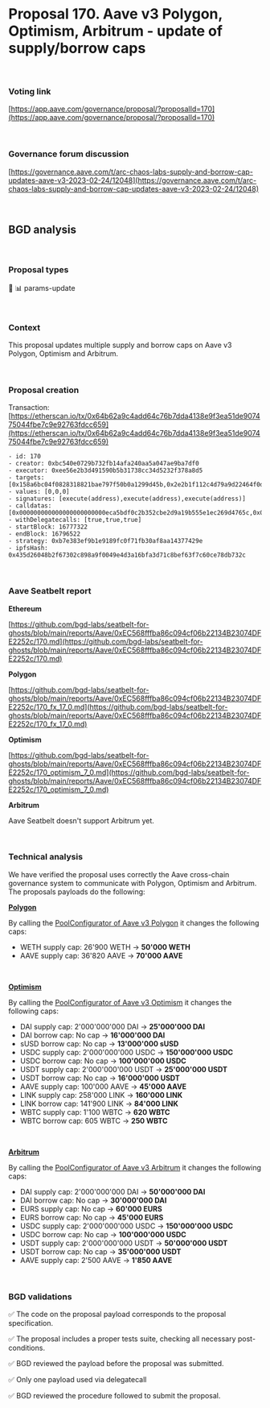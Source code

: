 # Proposal 170. Aave v3 Polygon, Optimism, Arbitrum - update of supply/borrow caps

<br>

### Voting link

[https://app.aave.com/governance/proposal/?proposalId=170](https://app.aave.com/governance/proposal/?proposalId=170)

<br>

### Governance forum discussion

[https://governance.aave.com/t/arc-chaos-labs-supply-and-borrow-cap-updates-aave-v3-2023-02-24/12048](https://governance.aave.com/t/arc-chaos-labs-supply-and-borrow-cap-updates-aave-v3-2023-02-24/12048)

<br>

## BGD analysis

<br>

### Proposal types

:wrench: :bar_chart: params-update

<br>

### Context

This proposal updates multiple supply and borrow caps on Aave v3 Polygon, Optimism and Arbitrum.

<br>

### Proposal creation

Transaction: [https://etherscan.io/tx/0x64b62a9c4add64c76b7dda4138e9f3ea51de907475044fbe7c9e92763fdcc659](https://etherscan.io/tx/0x64b62a9c4add64c76b7dda4138e9f3ea51de907475044fbe7c9e92763fdcc659)

```
- id: 170
- creator: 0xbc540e0729b732fb14afa240aa5a047ae9ba7df0
- executor: 0xee56e2b3d491590b5b31738cc34d5232f378a8d5
- targets: [0x158a6bc04f0828318821bae797f50b0a1299d45b,0x2e2b1f112c4d79a9d22464f0d345de9b792705f1,0x5f5c02875a8e9b5a26fbd09040abcfdeb2aa6711]
- values: [0,0,0]
- signatures: [execute(address),execute(address),execute(address)]
- calldatas: [0x000000000000000000000000eca5bdf0c2b352cbe2d9a19b555e1ec269d4765c,0x000000000000000000000000060bea15af594fe9e0a243ca632f2c7d1935c70f,0x0000000000000000000000003a4f2a6c7e1e641afad6300553a0bb82d6c46a2e]
- withDelegatecalls: [true,true,true]
- startBlock: 16777322
- endBlock: 16796522
- strategy: 0xb7e383ef9b1e9189fc0f71fb30af8aa14377429e
- ipfsHash: 0x435d26048b2f67302c898a9f0049e4d3a16bfa3d71c8bef63f7c60ce78db732c
```

<br>

### Aave Seatbelt report

**Ethereum**

[https://github.com/bgd-labs/seatbelt-for-ghosts/blob/main/reports/Aave/0xEC568fffba86c094cf06b22134B23074DFE2252c/170.md](https://github.com/bgd-labs/seatbelt-for-ghosts/blob/main/reports/Aave/0xEC568fffba86c094cf06b22134B23074DFE2252c/170.md)

**Polygon**

[https://github.com/bgd-labs/seatbelt-for-ghosts/blob/main/reports/Aave/0xEC568fffba86c094cf06b22134B23074DFE2252c/170_fx_17_0.md](https://github.com/bgd-labs/seatbelt-for-ghosts/blob/main/reports/Aave/0xEC568fffba86c094cf06b22134B23074DFE2252c/170_fx_17_0.md)

**Optimism**

[https://github.com/bgd-labs/seatbelt-for-ghosts/blob/main/reports/Aave/0xEC568fffba86c094cf06b22134B23074DFE2252c/170_optimism_7_0.md](https://github.com/bgd-labs/seatbelt-for-ghosts/blob/main/reports/Aave/0xEC568fffba86c094cf06b22134B23074DFE2252c/170_optimism_7_0.md)


**Arbitrum**

Aave Seatbelt doesn't support Arbitrum yet.

<br>

### Technical analysis

We have verified the proposal uses correctly the Aave cross-chain governance system to communicate with Polygon, Optimism and Arbitrum.
The proposals payloads do the following:

**[Polygon](https://polygonscan.com/address/0xeca5bdf0c2b352cbe2d9a19b555e1ec269d4765c#code#F15#L1)**

By calling the [PoolConfigurator of Aave v3 Polygon](https://polygonscan.com/address/0x8145eddDf43f50276641b55bd3AD95944510021E) it changes the following caps:

- WETH supply cap: 26'900 WETH -> **50'000 WETH**
- AAVE supply cap: 36'820 AAVE -> **70'000 AAVE**

<br>

**[Optimism](https://optimistic.etherscan.io/address/0x3a4f2a6c7e1e641afad6300553a0bb82d6c46a2e#code#F15#L1)**

By calling the [PoolConfigurator of Aave v3 Optimism](https://optimistic.etherscan.io/address/0x8145eddDf43f50276641b55bd3AD95944510021E) it changes the following caps:

- DAI supply cap: 2'000'000'000 DAI -> **25'000'000 DAI**
- DAI borrow cap: No cap -> **16'000'000 DAI**
- sUSD borrow cap: No cap -> **13'000'000 sUSD**
- USDC supply cap: 2'000'000'000 USDC -> **150'000'000 USDC**
- USDC borrow cap: No cap -> **100'000'000 USDC**
- USDT supply cap: 2'000'000'000 USDT -> **25'000'000 USDT**
- USDT borrow cap: No cap -> **16'000'000 USDT**
- AAVE supply cap: 100'000 AAVE -> **45'000 AAVE**
- LINK supply cap: 258'000 LINK -> **160'000 LINK**
- LINK borrow cap: 141'900 LINK -> **84'000 LINK**
- WBTC supply cap: 1'100 WBTC -> **620 WBTC**
- WBTC borrow cap: 605 WBTC -> **250 WBTC**

<br>

**[Arbitrum](https://arbiscan.io/address/0x060bea15af594fe9e0a243ca632f2c7d1935c70f#code#F15#L1)**

By calling the [PoolConfigurator of Aave v3 Arbitrum](https://arbiscan.io/address/0x8145eddDf43f50276641b55bd3AD95944510021E) it changes the following caps:

- DAI supply cap: 2'000'000'000 DAI -> **50'000'000 DAI**
- DAI borrow cap: No cap -> **30'000'000 DAI**
- EURS supply cap: No cap -> **60'000 EURS**
- EURS borrow cap: No cap -> **45'000 EURS**
- USDC supply cap: 2'000'000'000 USDC -> **150'000'000 USDC**
- USDC borrow cap: No cap -> **100'000'000 USDC**
- USDT supply cap: 2'000'000'000 USDT -> **50'000'000 USDT**
- USDT borrow cap: No cap -> **35'000'000 USDT**
- AAVE supply cap: 2'500 AAVE -> **1'850 AAVE**


<br>

### BGD validations

:white_check_mark: The code on the proposal payload corresponds to the proposal specification.

:white_check_mark: The proposal includes a proper tests suite, checking all necessary post-conditions.

:white_check_mark: BGD reviewed the payload before the proposal was submitted.

:white_check_mark: Only one payload used via delegatecall

:white_check_mark: BGD reviewed the procedure followed to submit the proposal.
